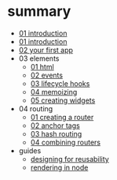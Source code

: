 # summary

* [01 introduction](README.md)
* [01 introduction](./01_introduction.md)
* [02 your first app](./02_your_first_app.md)
* 03 elements
  * [01 html](./03_elements/01_html.md)
  * [02 events](./03_elements/02_events.md)
  * [03 lifecycle hooks](./03_elements/03_lifecycle_hooks.md)
  * [04 memoizing](./03_elements/04_memoizing.md)
  * [05 creating widgets](./03_elements/05_creating_widgets.md)
* 04 routing
  * [01 creating a router](./04_routing/01_creating_a_router.md)
  * [02 anchor tags](./04_routing/02_anchor_tags.md)
  * [03 hash routing](./04_routing/03_hash_routing.md)
  * [04 combining routers](./04_routing/04_combining_routers.md)
* guides
  * [designing for reusability](./guides/designing-for-reusability.md)
  * [rendering in node](./guides/rendering-in-node.md)
